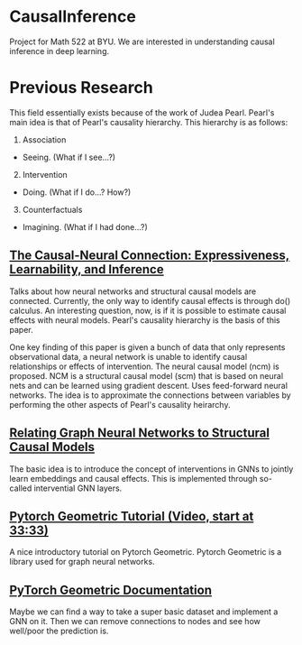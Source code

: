 # CausalInference
Project for Math 522 at BYU. We are interested in understanding causal inference in deep learning.

# Previous Research

This field essentially exists because of the work of Judea Pearl. Pearl's main idea is that of Pearl's causality hierarchy. This hierarchy is as follows:

1. Association
* Seeing. (What if I see...?)
2. Intervention
* Doing. (What if I do...? How?)
3. Counterfactuals
* Imagining. (What if I had done...?)



<h2><a href="https://arxiv.org/abs/2107.00793" target="_blank" rel="noopener noreferrer">The Causal-Neural Connection: Expressiveness, Learnability, and Inference</a> </h2>

Talks about how neural networks and structural causal models are connected. Currently, the only way to identify causal effects is through $\text{do}()$ calculus. An interesting question, now, is if it is possible to estimate causal effects with neural models. Pearl's causality hierarchy is the basis of this paper.

One key finding of this paper is given a bunch of data that only represents observational data, a neural network is unable to identify causal relationships or effects of intervention. The neural causal model (ncm) is proposed. NCM is a structural causal model (scm) that is based on neural nets and can be learned using gradient descent. Uses feed-forward neural networks. The idea is to approximate the connections between variables by performing the other aspects of Pearl's causality heirarchy.

<h2><a href="https://arxiv.org/abs/2109.04173" target="_blank" rel="noopener noreferrer">Relating Graph Neural Networks to Structural Causal Models</a></h2>

The basic idea is to introduce the concept of interventions in GNNs to jointly learn embeddings and causal effects. This is implemented through so-called intervential GNN layers. 

<h2><a href="https://www.youtube.com/watch?v=-UjytpbqX4A" target="_blank" rel="noopener noreferrer">Pytorch Geometric Tutorial (Video, start at 33:33)</a></h2>

A nice introductory tutorial on Pytorch Geometric. Pytorch Geometric is a library used for graph neural networks.


<h2><a href="https://pytorch-geometric.readthedocs.io" target="_blank" rel="noopener noreferrer">PyTorch Geometric Documentation</a></h2>

Maybe we can find a way to take a super basic dataset and implement a GNN on it. Then we can remove connections to nodes and see how well/poor the prediction is.
